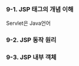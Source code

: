 ### 9-1. JSP 태그의 개념 이해
Servlet은 Java언어

### 9-2. JSP 동작 원리

### 9-3. JSP 내부 객체
<!--stackedit_data:
eyJoaXN0b3J5IjpbMTk2NjExNTAzMF19
-->